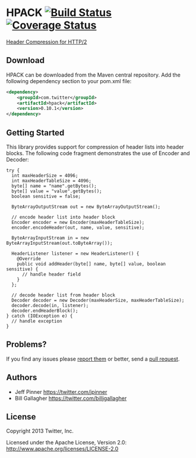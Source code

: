 HPACK [![Build Status](https://travis-ci.org/twitter/hpack.png?branch=master)](https://travis-ci.org/twitter/hpack) [![Coverage Status](https://coveralls.io/repos/twitter/hpack/badge.png?branch=master)](https://coveralls.io/r/twitter/hpack?branch=master)
=====

[Header Compression for HTTP/2](http://tools.ietf.org/html/draft-ietf-httpbis-header-compression-10)

## Download

HPACK can be downloaded from the Maven central repository. Add the following dependency section to your pom.xml file:

```xml
<dependency>
    <groupId>com.twitter</groupId>
    <artifactId>hpack</artifactId>
    <version>0.10.1</version>
</dependency>
```

## Getting Started

This library provides support for compression of header lists into header blocks. The following code fragment demonstrates the use of Encoder and Decoder:

    try {
      int maxHeaderSize = 4096;
      int maxHeaderTableSize = 4096;
      byte[] name = "name".getBytes();
      byte[] value = "value".getBytes();
      boolean sensitive = false;

      ByteArrayOutputStream out = new ByteArrayOutputStream();

      // encode header list into header block
      Encoder encoder = new Encoder(maxHeaderTableSize);
      encoder.encodeHeader(out, name, value, sensitive);

      ByteArrayInputStream in = new ByteArrayInputStream(out.toByteArray());

      HeaderListener listener = new HeaderListener() {
        @Override
        public void addHeader(byte[] name, byte[] value, boolean sensitive) {
          // handle header field
        }
      };

      // decode header list from header block
      Decoder decoder = new Decoder(maxHeaderSize, maxHeaderTableSize);
      decoder.decode(in, listener);
      decoder.endHeaderBlock();
    } catch (IOException e) {
      // handle exception
    }

## Problems?
If you find any issues please [report them](https://github.com/twitter/hpack/issues) or better,
send a [pull request](https://github.com/twitter/hpack/pulls).

## Authors
* Jeff Pinner <https://twitter.com/jpinner>
* Bill Gallagher <https://twitter.com/billjgallagher>

## License
Copyright 2013 Twitter, Inc.

Licensed under the Apache License, Version 2.0: http://www.apache.org/licenses/LICENSE-2.0
